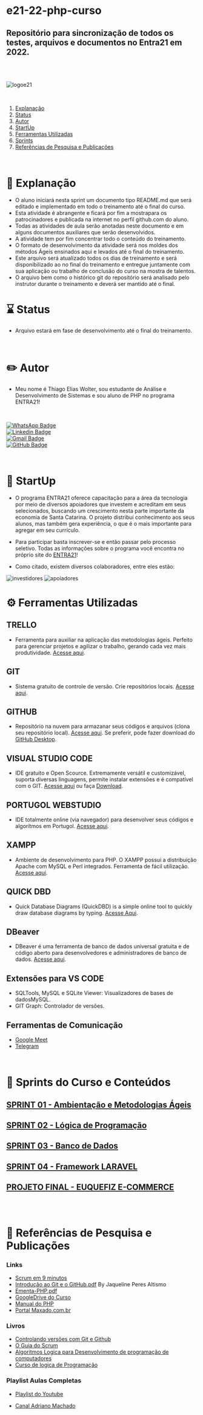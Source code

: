 
# e21-22-php-curso

## **Repositório para sincronização de todos os testes, arquivos e documentos no Entra21 em 2022.**
</br>
</br>

![logoe21](/img/logo-e21.png)

</br>

1. [Explanação](#📄-explanação)
2. [Status](#⌛-status)
3. [Autor](#✏️-autor)
4. [StartUp](#🤝-startup)
5. [Ferramentas Utilizadas](#⚙️-ferramentas-utilizadas)
6. [Sprints](#🏁-sprints-do-curso-e-conteúdos)
7. [Referências de Pesquisa e Publicações](#🔎-referências-de-pesquisa-e-publicações)


</br>

# 📄 Explanação

- O aluno iniciará nesta sprint um documento tipo README.md que será editado e implementado em todo o treinamento até o final do curso.</br>
- Esta atividade é abrangente e ficará por fim a mostrapara os patrocinadores e publicada na internet no perfil github.com do aluno. </br>
- Todas as atividades de aula serão anotadas neste documento e em alguns documentos auxiliares que serão desenvolvidos. </br>
- A atividade tem por fim concentrar todo o conteúdo do treinamento.  </br>
- O formato de desenvolvimento da atividade será nos moldes dos métodos Ágeis ensinados aqui e levados até o final do treinamento.  </br>
- Este arquivo será atualizado todos os dias de treinamento e será disponibilizado ao
no final do treinamento e entregue juntamente com sua aplicação ou trabalho de conclusão do curso na mostra de talentos. </br>
- O arquivo bem como o histórico git do repositório será analisado pelo instrutor
durante o treinamento e deverá ser mantido até o final.

# ⌛ Status

- Arquivo estará em fase de desenvolvimento até o final do treinamento.

</br>

# ✏️ Autor

 - Meu nome é Thiago Elias Wolter, sou estudante de Análise e Desenvolvimento de Sistemas e sou aluno de PHP no programa ENTRA21!

</br>

[![WhatsApp Badge](https://img.shields.io/badge/WhatsApp-25D366?style=for-the-badge&logo=whatsapp&logoColor=white)](https://whatsa.me/554792642641)  
[![Linkedin Badge](https://img.shields.io/badge/LinkedIn-0077B5?style=for-the-badge&logo=linkedin&logoColor=white)](https://www.linkedin.com/in/thiago-wolter-42b933238/)   
[![Gmail Badge](	https://img.shields.io/badge/Gmail-D14836?style=for-the-badge&logo=gmail&logoColor=white)](mailto:thiagowolter7@gmail.com)  
[![GitHub Badge](https://img.shields.io/badge/GitHub-100000?style=for-the-badge&logo=github&logoColor=white)](https://github.com/thiagowolter)

</br>

# 🤝 StartUp

- O programa ENTRA21 oferece capacitação para a área da tecnologia por meio de diversos apoiadores que investem e acreditam em seus selecionados, buscando um crescimento nesta parte importante da economia de Santa Catarina. O projeto distribui conhecimento aos seus alunos, mas também gera experiência, o que é o mais importante para agregar em seu currículo.

- Para participar basta inscrever-se e então passar pelo processo seletivo. Todas as informações sobre o programa você encontra no próprio site do [ENTRA21](https://www.entra21.com.br/)!

- Como citado, existem diversos colaboradores, entre eles estão:

![investidores](/img/investidores.JPG)
![apoiadores](/img/apoiadoras.JPG)


# ⚙️ Ferramentas Utilizadas

## TRELLO


- Ferramenta para auxiliar na aplicação das metodologias ágeis. Perfeito para gerenciar projetos e agilizar o trabalho, gerando cada vez mais produtividade. [Acesse aqui](https://trello.com/).

## GIT

- Sistema gratuito de controle de versão. Crie repositórios locais. [Acesse aqui](https://git-scm.com/).

## GITHUB

- Repositório na nuvem para armazanar seus códigos e arquivos (clona seu repositório local). [Acesse aqui](https://github.com/). Se preferir, pode fazer download do [GitHub Desktop](https://desktop.github.com/).

## VISUAL STUDIO CODE

- IDE gratuito e Open Scource. Extremamente versátil e customizável, suporta diversas linguagens, permite instalar extensões e é compatível com o GIT. [Acesse aqui](https://code.visualstudio.com/) ou faça [Download](https://code.visualstudio.com/download).

## PORTUGOL WEBSTUDIO

- IDE totalmente online (via navegador) para desenvolver seus códigos e algorítmos em Portugol. [Acesse aqui](https://portugol-webstudio.cubos.io/ide).

## XAMPP

- Ambiente de desenvolvimento para PHP. O XAMPP possui a distribuição Apache com MySQL e Perl integrados. Ferramenta de fácil utilização. [Acesse aqui](https://www.apachefriends.org/pt_br/index.html).

## QUICK DBD

- Quick Database Diagrams (QuickDBD) is a simple online tool to quickly draw database diagrams by typing. [Acesse Aqui](https://app.quickdatabasediagrams.com/#/).

## DBeaver

 - DBeaver é uma ferramenta de banco de dados universal gratuita e de código aberto para desenvolvedores e administradores de banco de dados. [Acesse aqui](https://dbeaver.io/).

## Extensões para VS CODE

 - SQLTools, MySQL e SQLite Viewer: Visualizadores de bases de dadosMySQL.
 - GIT Graph: Controlador de versões.


## Ferramentas de Comunicação

- [Google Meet](https://meet.google.com/)
- [Telegram](https://web.telegram.org/z/)

</br>

# 🏁 Sprints do Curso e Conteúdos

## [SPRINT 01 - Ambientação e Metodologias Ágeis](/sprints/sprint01.md)

## [SPRINT 02 - Lógica de Programação](/sprints/sprint02.md)

## [SPRINT 03 - Banco de Dados](/sprints/sprint03.md)

## [SPRINT 04 - Framework LARAVEL](/sprints/sprint04.md)

## [PROJETO FINAL - EUQUEFIZ E-COMMERCE](http://euquefiz.herokuapp.com/)

</br>
</br>

# 🔎 Referências de Pesquisa e Publicações

### **Links**

- [Scrum em 9 minutos](https://www.youtube.com/watch?v=XfvQWnRgxG0&t=6s)
- [Introdução ao Git e o GitHub.pdf](https://github.com/Machado-tec/e2122-php-geral/files/8628365/Introducao.ao.Git.e.o.GitHub.pdf) By Jaqueline Peres Altismo
- [Ementa-PHP.pdf](https://github.com/Machado-tec/e2122-php-geral/files/8628363/Ementa-PHP.pdf)
- [GoogleDrive do Curso](https://drive.google.com/drive/folders/1vWKH88iZ7QkIiVXtKNCI3P4pvk1pdYhG?usp=sharing)
- [Manual do PHP](https://www.php.net/manual/pt_BR/)
- [Portal Maxado.com.br](http://www.maxado.com.br/ead/?redirect=0)

### **Livros**

- [Controlando versões com Git e Github](https://www.amazon.com.br/Controlando-Vers%C3%B5es-com-Git-GitHub/dp/8566250532)
- [O Guia do Scrum](https://scrumguides.org/docs/scrumguide/v2020/2020-Scrum-Guide-PortugueseBR-2.0.pdf)
- [Algoritmos Logica para Desenvolvimento de programação de computadores](https://www.amazon.com.br/Algoritmos-Funcionais-Introdu%C3%A7%C3%A3o-minimalista-programa%C3%A7%C3%A3o-ebook/dp/B08M48DR48/ref=tmm_kin_swatch_0?_encoding=UTF8&qid=&sr=)
- [Curso de logica de Programação](https://www.amazon.com.br/Curso-l%C3%B3gica-programa%C3%A7%C3%A3o-Ricardo-Said-ebook/dp/B00DN8P73G)


### **Playlist Aulas Completas**

- [Playlist do Youtube](https://youtube.com/playlist?list=PL2WEynOui8TQxNqHE7IXrlirkVM7SDp9w)

- [Canal Adriano Machado](https://www.youtube.com/channel/UC4Igh56teEN820u7bEcPJUg)
